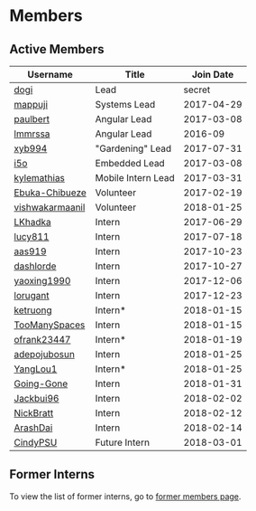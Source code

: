 # Members

## Active Members

|**Username**|**Title**|**Join Date**|
|------------|---------|-------------|
|[dogi](https://www.ole.org/our-team/stefan-unterhauser/)| Lead | secret |
|[mappuji](profiles/mappuji.md)| Systems Lead | 2017-04-29 |
|[paulbert](profiles/paulbert.md) | Angular Lead | 2017-03-08 |
|[lmmrssa](https://lmmrssa.github.io) | Angular Lead | 2016-09 |
|[xyb994](profiles/xyb994.md)| "Gardening" Lead | 2017-07-31 |
|[i5o](profiles/i5o.md)| Embedded Lead | 2017-03-08 |
|[kylemathias](profiles/kylemathias.md)| Mobile Intern Lead | 2017-03-31 |
|[Ebuka-Chibueze](profiles/Ebuka-Chibueze.md)| Volunteer | 2017-02-19 |
|[vishwakarmaanil](profiles/vishwakarmaanil.md)| Volunteer | 2018-01-25 |
|[LKhadka](profiles/LKhadka.md)| Intern | 2017-06-29 |
|[lucy811](profiles/lucy811.md)| Intern | 2017-07-18 |
|[aas919](profiles/aas919.md)| Intern | 2017-10-23 |
|[dashlorde](profiles/Dashlorde.md)| Intern | 2017-10-27 |
|[yaoxing1990](profiles/yaoxing1990.md)| Intern | 2017-12-06 |
|[lorugant](profiles/lorugant.md)| Intern | 2017-12-23 |
|[ketruong](profiles/ketruong.md)| Intern* | 2018-01-15 |
|[TooManySpaces](profiles/TooManySpaces.md)| Intern | 2018-01-15 |
|[ofrank23447](profiles/ofrank23447.md)| Intern* | 2018-01-19 |
|[adepojubosun](profiles/adepojubosun.md)| Intern | 2018-01-25 |
|[YangLou1](profiles/YangLou1.md)| Intern* | 2018-01-25 |
|[Going-Gone](profiles/Going-Gone.md)| Intern | 2018-01-31 |
|[Jackbui96](profiles/Jackbui96.md)| Intern | 2018-02-02 |
|[NickBratt](profiles/NickBratt.md)| Intern | 2018-02-12 |
|[ArashDai](profiles/ArashDai.md)| Intern | 2018-02-14 |
|[CindyPSU](profiles/cindypsu.md)| Future Intern | 2018-03-01 |

## Former Interns

To view the list of former interns, go to [former members page](vi-former-members.md).
